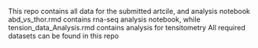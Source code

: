This repo contains all data for the submitted artcile, and analysis notebook
abd_vs_thor.rmd contains rna-seq analysis notebook, while tension_data_Analysis.rmd contains analysis for tensitometry
All required datasets can be found in this repo
